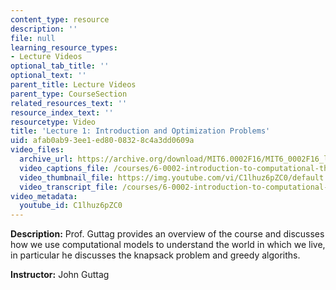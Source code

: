 ```yaml
---
content_type: resource
description: ''
file: null
learning_resource_types:
- Lecture Videos
optional_tab_title: ''
optional_text: ''
parent_title: Lecture Videos
parent_type: CourseSection
related_resources_text: ''
resource_index_text: ''
resourcetype: Video
title: 'Lecture 1: Introduction and Optimization Problems'
uid: afab0ab9-3ee1-ed80-0832-8c4a3dd0609a
video_files:
  archive_url: https://archive.org/download/MIT6.0002F16/MIT6_0002F16_lec01_300k.mp4
  video_captions_file: /courses/6-0002-introduction-to-computational-thinking-and-data-science-fall-2016/663807dc409052db97795d0016d6ffe1_C1lhuz6pZC0.vtt
  video_thumbnail_file: https://img.youtube.com/vi/C1lhuz6pZC0/default.jpg
  video_transcript_file: /courses/6-0002-introduction-to-computational-thinking-and-data-science-fall-2016/1a33a68ce69d3931e73e60bf586ec7f0_C1lhuz6pZC0.pdf
video_metadata:
  youtube_id: C1lhuz6pZC0
---
```


**Description:** Prof. Guttag provides an overview of the course and discusses how we use computational models to understand the world in which we live, in particular he discusses the knapsack problem and greedy algoriths.

**Instructor:** John Guttag